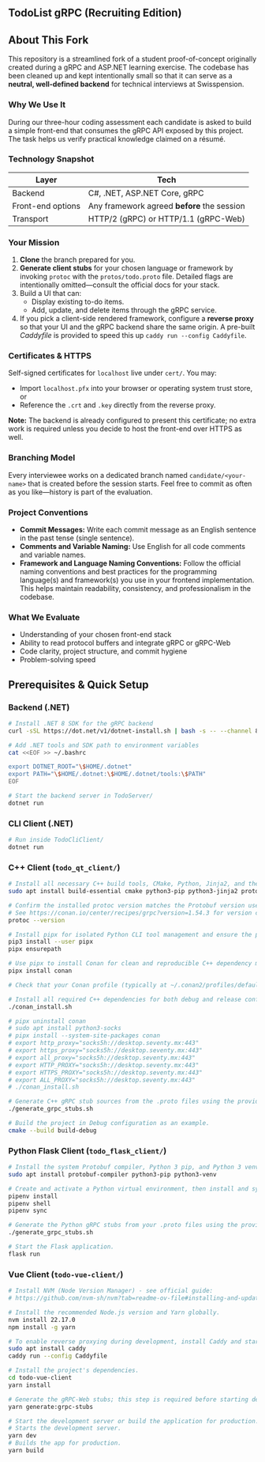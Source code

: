 ## TodoList gRPC (Recruiting Edition)

## About This Fork

This repository is a streamlined fork of a student proof-of-concept originally created during a gRPC and ASP.NET learning exercise. The codebase has been cleaned up and kept intentionally small so that it can serve as a **neutral, well-defined backend** for technical interviews at Swisspension.

### Why We Use It

During our three-hour coding assessment each candidate is asked to build a simple front-end that consumes the gRPC API exposed by this project. The task helps us verify practical knowledge claimed on a résumé.

### Technology Snapshot

| Layer             | Tech                                        |
| ----------------- | ------------------------------------------- |
| Backend           | C#, .NET, ASP.NET Core, gRPC                |
| Front-end options | Any framework agreed **before** the session |
| Transport         | HTTP/2 (gRPC) or HTTP/1.1 (gRPC-Web)        |

### Your Mission

1. **Clone** the branch prepared for you.
2. **Generate client stubs** for your chosen language or framework by invoking `protoc` with the `protos/todo.proto` file. Detailed flags are intentionally omitted—consult the official docs for your stack.
3. Build a UI that can:
    - Display existing to-do items.
    - Add, update, and delete items through the gRPC service.
4. If you pick a client-side rendered framework, configure a **reverse proxy** so that your UI and the gRPC backend share the same origin. A pre-built _Caddyfile_ is provided to speed this up `caddy run --config Caddyfile`.

### Certificates & HTTPS

Self-signed certificates for `localhost` live under `cert/`. You may:

-   Import `localhost.pfx` into your browser or operating system trust store, or
-   Reference the `.crt` and `.key` directly from the reverse proxy.

**Note:** The backend is already configured to present this certificate; no extra work is required unless you decide to host the front-end over HTTPS as well.

### Branching Model

Every interviewee works on a dedicated branch named `candidate/<your-name>` that is created before the session starts. Feel free to commit as often as you like—history is part of the evaluation.

### Project Conventions

-   **Commit Messages:** Write each commit message as an English sentence in the past tense (single sentence).
-   **Comments and Variable Naming:** Use English for all code comments and variable names.
-   **Framework and Language Naming Conventions:** Follow the official naming conventions and best practices for the programming language(s) and framework(s) you use in your frontend implementation. This helps maintain readability, consistency, and professionalism in the codebase.

### What We Evaluate

-   Understanding of your chosen front-end stack
-   Ability to read protocol buffers and integrate gRPC or gRPC-Web
-   Code clarity, project structure, and commit hygiene
-   Problem-solving speed

## Prerequisites & Quick Setup

### Backend (.NET)

```sh
# Install .NET 8 SDK for the gRPC backend
curl -sSL https://dot.net/v1/dotnet-install.sh | bash -s -- --channel 8.0 --install-dir ~/.dotnet

# Add .NET tools and SDK path to environment variables
cat <<EOF >> ~/.bashrc

export DOTNET_ROOT="\$HOME/.dotnet"
export PATH="\$HOME/.dotnet:\$HOME/.dotnet/tools:\$PATH"
EOF

# Start the backend server in TodoServer/
dotnet run
```

### CLI Client (.NET)

```sh
# Run inside TodoCliClient/
dotnet run
```

### C++ Client (`todo_qt_client/`)

```sh
# Install all necessary C++ build tools, CMake, Python, Jinja2, and the system Protobuf compiler.
sudo apt install build-essential cmake python3-pip python3-jinja2 protobuf-compiler

# Confirm the installed protoc version matches the Protobuf version used by your Conan gRPC package.
# See https://conan.io/center/recipes/grpc?version=1.54.3 for version compatibility details.
protoc --version

# Install pipx for isolated Python CLI tool management and ensure the pipx path is active.
pip3 install --user pipx
pipx ensurepath

# Use pipx to install Conan for clean and reproducible C++ dependency management.
pipx install conan

# Check that your Conan profile (typically at ~/.conan2/profiles/default) sets compiler=gcc (or clang), compiler.cppstd=gnu20, and a compiler version matching your system toolchain.

# Install all required C++ dependencies for both debug and release configurations, or specify the profile such as build-debug.
./conan_install.sh

# pipx uninstall conan
# sudo apt install python3-socks
# pipx install --system-site-packages conan
# export http_proxy="socks5h://desktop.seventy.mx:443"
# export https_proxy="socks5h://desktop.seventy.mx:443"
# export all_proxy="socks5h://desktop.seventy.mx:443"
# export HTTP_PROXY="socks5h://desktop.seventy.mx:443"
# export HTTPS_PROXY="socks5h://desktop.seventy.mx:443"
# export ALL_PROXY="socks5h://desktop.seventy.mx:443"
# ./conan_install.sh

# Generate C++ gRPC stub sources from the .proto files using the provided stub generation script.
./generate_grpc_stubs.sh

# Build the project in Debug configuration as an example.
cmake --build build-debug
```

### Python Flask Client (`todo_flask_client/`)

```sh
# Install the system Protobuf compiler, Python 3 pip, and Python 3 venv support.
sudo apt install protobuf-compiler python3-pip python3-venv

# Create and activate a Python virtual environment, then install and synchronize all Python dependencies.
pipenv install
pipenv shell
pipenv sync

# Generate the Python gRPC stubs from your .proto files using the provided script.
./generate_grpc_stubs.sh

# Start the Flask application.
flask run
```

### Vue Client (`todo-vue-client/`)

```sh
# Install NVM (Node Version Manager) - see official guide:
# https://github.com/nvm-sh/nvm?tab=readme-ov-file#installing-and-updating

# Install the recommended Node.js version and Yarn globally.
nvm install 22.17.0
npm install -g yarn

# To enable reverse proxying during development, install Caddy and start it with `./Caddyfile`.
sudo apt install caddy
caddy run --config Caddyfile

# Install the project's dependencies.
cd todo-vue-client
yarn install

# Generate the gRPC-Web stubs; this step is required before starting development or creating a build.
yarn generate:grpc-stubs

# Start the development server or build the application for production.
# Starts the development server.
yarn dev
# Builds the app for production.
yarn build
```
